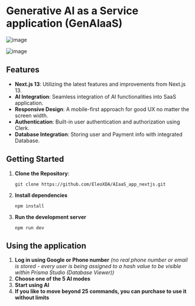 # Generative AI as a Service application (GenAIaaS)

![image](https://github.com/EleoXDA/AIaaS_app_nextjs/assets/27622683/a95f38c3-946a-482e-9fff-948bdbfd5c2b)

![image](https://github.com/EleoXDA/AIaaS_app_nextjs/assets/27622683/ee69e8ba-21fd-4944-8334-7bd2e1670ba9)


## Features

- **Next.js 13**: Utilizing the latest features and improvements from Next.js 13.
- **AI Integration**: Seamless integration of AI functionalities into SaaS application.
- **Responsive Design**: A mobile-first approach for good UX no matter the screen width.
- **Authentication**: Built-in user authentication and authorization using Clerk.
- **Database Integration**: Storing user and Payment info with integrated Database.

## Getting Started
1. **Clone the Repository**:
   ```
   git clone https://github.com/EleoXDA/AIaaS_app_nextjs.git
   ```
2. **Install dependencies**
   ```
   npm install
   ```
4. **Run the development server**
   ```
   npm run dev
   ```

## Using the application
1. **Log in using Google or Phone number** _(no real phone number or email is stored - every user is being assigned to a hash value to be visible within Prisma Studio (Database Viewer))_
2.  **Choose one of the 5 AI modes**
3. **Start using AI**
4. **If you like to move beyond 25 commands, you can purchase to use it without limits**
